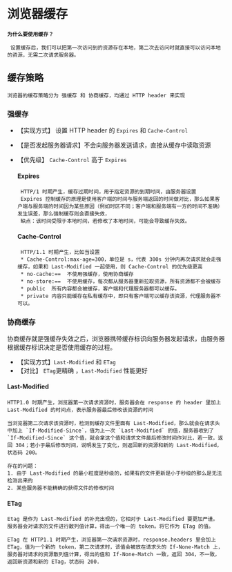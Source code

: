 # 浏览器缓存


<b>` 为什么要使用缓存？  `</b><br/>

` 设置缓存后，我们可以把第一次访问到的资源存在本地，第二次去访问时就直接可以访问本地的资源，无需二次请求服务器。`


## 缓存策略

`浏览器的缓存策略分为 强缓存 和 协商缓存，均通过 HTTP header 来实现 `

### 强缓存

 - 【实现方式】 设置 HTTP header 的 `Expires` 和 `Cache-Control`
 - 【是否发起服务器请求】不会向服务器发送请求，直接从缓存中读取资源
 - 【优先级】   `Cache-Control` 高于 `Expires`

    #### Expires

        HTTP/1 时期产生，缓存过期时间，用于指定资源的到期时间，由服务器设置
        Expires 控制缓存的原理是使用客户端的时间与服务端返回的时间做对比，那么如果客户端与服务端的时间因为某些原因（例如时区不同；客户端和服务端有一方的时间不准确）发生误差，那么强制缓存则会直接失效，
        缺点：该时间受限于本地时间，若修改了本地时间，可能会导致缓存失效。

    #### Cache-Control
    
        HTTP/1.1 时期产生，比如当设置
        * Cache-Control:max-age=300，单位是 s，代表 300s 分钟内再次请求就会走强缓存，如果和 Last-Modified 一起使用，则 Cache-Control 的优先级更高
        * no-cache:==  不使用强缓存，使用协商缓存
        * no-store:==  不使用缓存，每次都从服务器重新拉取资源，所有资源都不会被缓存
        * public  所有内容都会被缓存，客户端和代理服务器都可以缓存。
        * private 内容只能缓存在私有缓存中，即只有客户端可以缓存该资源，代理服务器不可以。



### 协商缓存

协商缓存就是强缓存失效之后，浏览器携带缓存标识向服务器发起请求，由服务器根据缓存标识决定是否使用缓存的过程。

- 【实现方式】`Last-Modified` 和 `ETag`
- 【对比】 `ETag`更精确 ，`Last-Modified` 性能更好


#### Last-Modified
    HTTP1.0 时期产生，浏览器第一次请求资源时，服务器会在 response 的 header 里加上 Last-Modified 的时间点，表示服务器最后修改该资源的时间

    当浏览器第二次请求该资源时，检测到缓存文件里面有 Last-Modified，那么就会在请求头中加上 `If-Modified-Since`，值为上一次 `Last-Modified` 的值，服务器收到了 `If-Modified-Since` 这个值，就会拿这个值和请求文件最后修改时间作对比，若一致，返回 304；若小于最后修改时间，说明发生了变化，则返回新的资源和新的 Last-Modified，状态码 200。

    存在的问题：
    1. 由于 Last-Modified 的最小粒度是秒级的，如果有的文件更新是小于秒级的那么是无法检测出来的
    2. 某些服务器不能精确的获得文件的修改时间


#### ETag
    Etag 是作为 Last-Modified 的补充出现的，它相对于 Last-Modified 要更加严谨。
    服务器会对请求的文件进行散列值计算，得出一个唯一的 token。将它作为 ETag 的值。

    ETag 在 HTTP1.1 时期产生，浏览器第一次请求资源时，response.headers 里会加上 ETag，值为一个新的 token，第二次请求时，该值会被放在请求头的 If-None-Match 上，服务器对请求的资源散列值计算，得出的值和 If-None-Match 一致，返回 304，不一致，返回新资源和新的 ETag，状态码 200.

